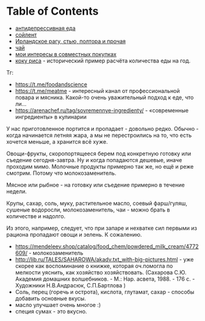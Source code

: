 
# Table of Contents



<div class="preview" id="org892d234">
<p>

</p>

</div>

-   [антидепрессивная еда](20201114180222-антидепрессивная_еда.publ.md)
-   [сойлент](20210422111453-соилент.publ.md)
-   [Ирландское рагу, стью, полтора и прочая](20210522211943-ирландское_рагу_стью_полтора_и_прочая.publ.md)
-   [чай](20210412170512-чаи.publ.md)
-   [мои интересы в совместных покупках](../householding/20210527221119-мои_интересы_в_совместных_покупках.publ.md)
-   [коку риса](../20220101/20220107051355-коку_риса.publ.md) - исторический пример расчёта количества еды на год.

Тг:  

-   <https://t.me/foodandscience>
-   <https://t.me/meatme> - интересный канал от профессиональной повара и мясника. Какой-то очень уважительный подход к еде, что ли&#x2026;
-   <https://arenachef.ru/tag/sovremennye-ingredienty/> - «современные ингредиенты» в кулинарии

У нас приготовленное портится и пропадает - довольно редко. Обычно - когда начинается летняя жара, а мы не перестроились на то, что есть хочется меньше, а хранится всё хуже.

Овощи-фрукты, скоропортящееся берем под конкретную готовку или съедение сегодня-завтра. Ну и когда попадаются дешевые, иначе проходим мимо. Молочные продукты примерно так же, но ещё и реже смотрим. Потому что молокозаменитель.

Мясное или рыбное - на готовку или съедение примерно в течение недели. 

Крупы, сахар, соль, муку, растительное масло, соевый фарш/гуляш, сушеные водоросли, молокозаменитель, чаи - можно брать в количестве и надолго.

Из этого, например, следует, что при запаре и нехватке сил первыми из рациона пропадают овощи и зелень. К сожалению.

-   <https://mendeleev.shop/catalog/food_chem/powdered_milk_cream/4772609/> - молокозаменитель
-   <http://lib.ru/TALES/SAHAROWA/akadv.txt_with-big-pictures.html> - уже скорее как воспоминание о книжке, которая оч.помогла по мелкости уяснить, как хозяйство хозяйствовать. (Сахарова С.Ю. Академия домашних волшебников. - М.: Нар. асвета, 1988. - 176 с. - Художники Н.В.Андрасюк, С.П.Бартлова )
-   Соль, перец (горечь и острота), кислота, глутамат, сахар - способы добавить основные вкусы.
-   масло улучшает очень многое :)
-   специя сумах - это вкусно.

